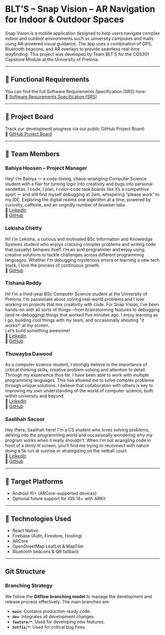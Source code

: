 # BLT’S – Snap Vision – AR Navigation for Indoor & Outdoor Spaces

Snap Vision is a mobile application designed to help users navigate complex indoor and outdoor environments such as university campuses and malls using AR-powered visual guidance. The app uses a combination of GPS, Bluetooth beacons, and AR overlays to provide seamless real-time wayfinding. This project was developed by Team BLT’S for the COS301 Capstone Module at the University of Pretoria.

---

## 📄 Functional Requirements

You can find the full Software Requirements Specification (SRS) here:  
📎 [Software Requirements Specification (SRS)](https://docs.google.com/document/d/1tRwYYw-HVJ73V7EsCPIahCzvW-M6hx3Q5RQLMtaNijU/edit?tab=t.0#heading=h.ooq5mat7c5ui)

---

## 📌 Project Board

Track our development progress via our public GitHub Project Board:  
📎 [GitHub Project Board](https://github.com/orgs/COS301-SE-2025/projects/153)

---

## 👥 Team Members

### Bahiya Hoosen – Project Manager  
Hey! I’m Bahiya — a code-loving, chaos-wrangling Computer Science student with a flair for turning logic into creativity and bugs into personal vendettas. I code, I plan, I color-code task boards like it’s a competitive sport — and still find myself debugging at 2am, whispering “please work” to my IDE. 
Exploring the digital realms one algorithm at a time, powered by curiosity, caffeine, and an ungodly number of browser tabs.  
🔗 [LinkedIn](https://www.linkedin.com/in/bahiya-hoosen-104291254/)  
🔗 [GitHub](https://github.com/bahiya666)

### Lekisha Chetty  
Hi! I'm Lekisha, a curious and motivated BSc Information and Knowledge Systems student who enjoys cracking complex problems and writing code that (usually) behaves itself. I’m an avid programmer and enjoy using creative solutions to tackle challenges across different programming languages. Whether I’m debugging mysterious errors or learning a new tech stack, I love the process of continuous growth.  
🔗 [GitHub](https://github.com/lekishachetty)

### Tishana Reddy  
Hi! I'm a third-year BSc Computer Science student at the University of Pretoria. I’m passionate about solving real-world problems and I love working on projects that mix creativity with code. For Snap Vision, I’ve been hands-on with all sorts of things—from brainstorming features to debugging (and re-debugging) things that worked five minutes ago. I enjoy learning as I go, building cool things with my team, and occasionally shouting "it works!" at my screen.  
Let’s build something awesome!  
🔗 [LinkedIn](https://www.linkedin.com/in/tishana-reddy-91ba8b23a/)  
🔗 [GitHub](https://github.com/tishreddy)

### Thuwayba Dawood  
As a computer science student, I strongly believe in the importance of critical thinking skills, creative problem solving and attention to detail. Through my experience thus far, I have been able to work with multiple programming languages. This has allowed me to solve complex problems through unique solutions. I believe that collaboration with others is key to improving my own understanding of the world of computer science, both within university and beyond.  
🔗 [LinkedIn](https://www.linkedin.com/in/thuwayba-dawood-b99b862b6)  
🔗 [GitHub](https://github.com/Thuwayba15)

### Saalihah Sacoor  
Hey there, Saalihah here! I'm a CS student who loves solving problems, delving into the programming world and occasionally wondering why my program works when it really shouldn't. When I'm not wrangling code in front of a dimly lit screen, you'll find me trying to reconnect with nature doing a 5k run at sunrise or strategizing on the netball court.  
🔗 [LinkedIn](https://www.linkedin.com/in/saalihah-sacoor-ba4bb52a6)  
🔗 [GitHub](https://github.com/s-sacoor8)

---

## 📱 Target Platforms

- Android 10+ (ARCore-supported devices)  
- Optional future support for iOS 14+ with ARKit

---

## 🚀 Technologies Used

- React Native  
- Firebase (Auth, Firestore, Hosting)  
- ARCore  
- OpenStreetMap LeafLet & MapTiler  
- Bluetooth beacons & QR fallback  

---

## Git Structure

### Branching Strategy  
We follow the **Gitflow branching model** to manage the development and release process effectively. The main branches are:  
- **`main`**: Contains production-ready code.  
- **`dev`**: Integrates all development changes.  
- **`feature/*`**: Used for developing new features.  
- **`hotfix/*`**: Used for critical bug fixes.  
